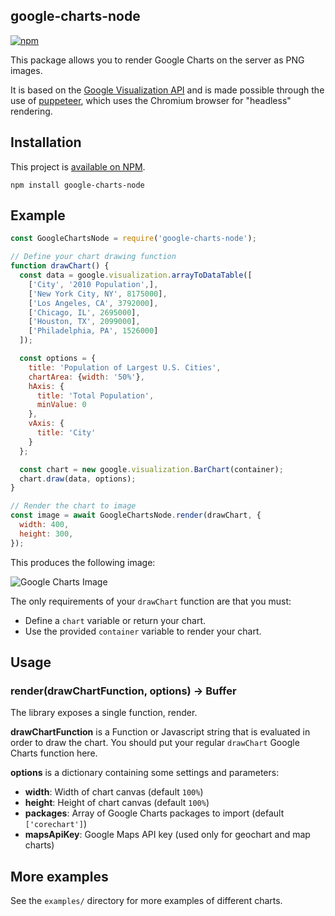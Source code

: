 google-charts-node
---
[![npm](https://img.shields.io/npm/v/google-charts-node)](https://www.npmjs.com/package/google-charts-node)

This package allows you to render Google Charts on the server as PNG images.

It is based on the [Google Visualization API](https://developers.google.com/chart/interactive/docs/reference) and is made possible through the use of [puppeteer](https://github.com/puppeteer/puppeteer), which uses the Chromium browser for "headless" rendering.

## Installation

This project is [available on NPM](https://www.npmjs.com/package/google-charts-node).

```
npm install google-charts-node
```

## Example

```js
const GoogleChartsNode = require('google-charts-node');

// Define your chart drawing function
function drawChart() {
  const data = google.visualization.arrayToDataTable([
    ['City', '2010 Population',],
    ['New York City, NY', 8175000],
    ['Los Angeles, CA', 3792000],
    ['Chicago, IL', 2695000],
    ['Houston, TX', 2099000],
    ['Philadelphia, PA', 1526000]
  ]);

  const options = {
    title: 'Population of Largest U.S. Cities',
    chartArea: {width: '50%'},
    hAxis: {
      title: 'Total Population',
      minValue: 0
    },
    vAxis: {
      title: 'City'
    }
  };

  const chart = new google.visualization.BarChart(container);
  chart.draw(data, options);
}

// Render the chart to image
const image = await GoogleChartsNode.render(drawChart, {
  width: 400,
  height: 300,
});
```

This produces the following image:

![Google Charts Image](https://i.imgur.com/ABS8FSR.png)

The only requirements of your `drawChart` function are that you must:
- Define a `chart` variable or return your chart.
- Use the provided `container` variable to render your chart.

## Usage

### render(drawChartFunction, options) -> Buffer

The library exposes a single function, render.

**drawChartFunction** is a Function or Javascript string that is evaluated in order to draw the chart.  You should put your regular `drawChart` Google Charts function here.

**options** is a dictionary containing some settings and parameters:
- **width**: Width of chart canvas (default `100%`)
- **height**: Height of chart canvas (default `100%`)
- **packages**: Array of Google Charts packages to import (default `['corechart']`)
- **mapsApiKey**: Google Maps API key (used only for geochart and map charts)

## More examples

See the `examples/` directory for more examples of different charts.

